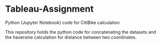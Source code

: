# Tableau-Assignment
Python (Jupyter Notebook) code for CitiBike calculation

This repository holds the python code for concatenating the datasets and the haversine calculation for distance between two coordinates.

